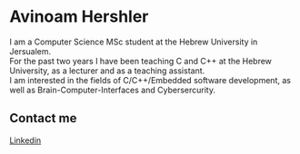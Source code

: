 # Avinoam Hershler

I am a Computer Science MSc student at the Hebrew University in Jersualem.  
For the past two years I have been teaching C and C++ at the Hebrew University, as a lecturer and as a teaching assistant.  
I am interested in the fields of C/C++/Embedded software development, as well as Brain-Computer-Interfaces and Cybersercurity.



## Contact me

[Linkedin](https://www.linkedin.com/in/avinoam-hershler)
